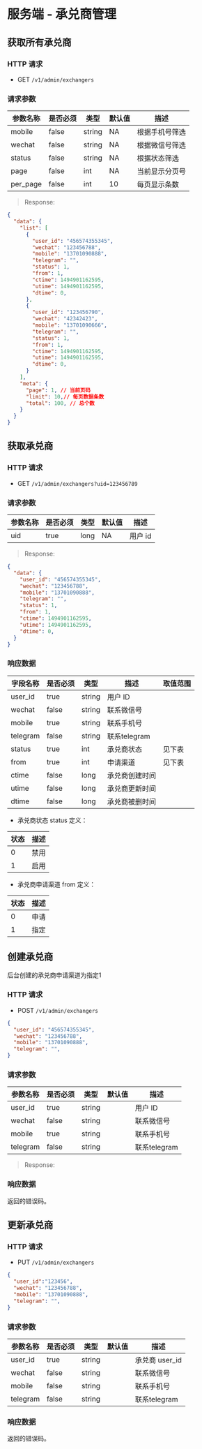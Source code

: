 # 服务端 - 承兑商管理
## 获取所有承兑商

### HTTP 请求

- GET `/v1/admin/exchangers`

### 请求参数

| 参数名称  | 是否必须 | 类型   | 默认值 | 描述 
| -------- | ------- | ------ | ----- | -----------
| mobile   | false   | string | NA    | 根据手机号筛选
| wechat   | false   | string | NA    | 根据微信号筛选
| status   | false   | string | NA    | 根据状态筛选
| page     | false   | int    | NA    | 当前显示分页号
| per_page | false   | int    | 10    | 每页显示条数

> Response:

```json
{  
  "data": {
    "list": [
      {
        "user_id": "456574355345",
        "wechat": "123456788",
        "mobile": "13701090888",
        "telegram": "",
        "status": 1,
        "from": 1,
        "ctime": 1494901162595,
        "utime": 1494901162595,
        "dtime": 0,
      },
      {
        "user_id": "123456790",
        "wechat": "42342423",
        "mobile": "13701090666",
        "telegram": "",
        "status": 1,
        "from": 1,
        "ctime": 1494901162595,
        "utime": 1494901162595,
        "dtime": 0,
      }
    ],
    "meta": {
      "page": 1, // 当前页码
      "limit": 10,// 每页数据条数
      "total": 100, // 总个数
    }
  }
}
```

## 获取承兑商

### HTTP 请求

- GET `/v1/admin/exchangers?uid=123456789`

### 请求参数

| 参数名称 | 是否必须 | 类型   | 默认值 | 描述 
| ------- | ------- | ------ | ----- | -----------
| uid      | true    | long    | NA    | 用户 id

> Response:

```json
{  
  "data": {
    "user_id": "456574355345",
    "wechat": "123456788",
    "mobile": "13701090888",
    "telegram": "",
    "status": 1,
    "from": 1,
    "ctime": 1494901162595,
    "utime": 1494901162595,
    "dtime": 0,
  }
}
```

### 响应数据

| 字段名称   | 是否必须 | 类型   | 描述       | 取值范围 |
| --------- | ------- | ------ | ---------- | ------- |
| user_id   | true    | string | 用户 ID      |         |
| wechat    | false   | string | 联系微信号    |         |
| mobile    | true    | string | 联系手机号    |         |
| telegram  | false   | string | 联系telegram  |         |
| status    | true    | int    | 承兑商状态     | 见下表   |
| from      | true    | int    | 申请渠道      | 见下表   |
| ctime     | false   | long   | 承兑商创建时间 |         |
| utime     | false   | long   | 承兑商更新时间 |         |
| dtime     | false   | long   | 承兑商被删时间 |         |

- 承兑商状态 status 定义：

| 状态      | 描述   |
| --------- | ----- |
| 0         | 禁用   |
| 1         | 启用 |

- 承兑商申请渠道 from 定义：

| 状态      | 描述   |
| --------- | ----- |
| 0         | 申请   |
| 1         | 指定   |

## 创建承兑商

后台创建的承兑商申请渠道为指定1

### HTTP 请求

- POST `/v1/admin/exchangers`

```json
{
  "user_id": "456574355345",
  "wechat": "123456788",
  "mobile": "13701090888",
  "telegram": "",
}
```

### 请求参数

| 参数名称   | 是否必须 | 类型    | 默认值 | 描述 
| --------- | ------- | ------ | ------ | -----------
| user_id   | true    | string |        | 用户 ID
| wechat    | false   | string |        | 联系微信号
| mobile    | true    | string |        | 联系手机号
| telegram  | false   | string |        | 联系telegram

> Response:



### 响应数据
返回的错误码。

## 更新承兑商

### HTTP 请求

- PUT `/v1/admin/exchangers`

```json
{
  "user_id":"123456",
  "wechat": "123456788",
  "mobile": "13701090888",
  "telegram": "",
}
```

### 请求参数

| 参数名称   | 是否必须 | 类型   | 默认值 | 描述 
| --------- | ------- | ------ | ------ | -----------
| user_id   | true    | string |        | 承兑商 user_id
| wechat    | false   | string |        | 联系微信号
| mobile    | false   | string |        | 联系手机号
| telegram  | false   | string |        | 联系telegram


### 响应数据
返回的错误码。
